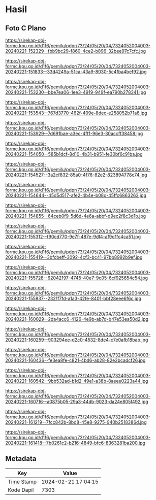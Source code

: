 # Hasil

## Foto C Plano

https://sirekap-obj-formc.kpu.go.id/d1f6/pemilu/pdpr/73/24/05/20/04/7324052004003-20240221-152329--fbb9bc29-f860-4ce2-b896-32bee97c7cfc.jpg

https://sirekap-obj-formc.kpu.go.id/d1f6/pemilu/pdpr/73/24/05/20/04/7324052004003-20240221-151833--33d4249a-51ca-43a9-8030-5c4fba4bef92.jpg

https://sirekap-obj-formc.kpu.go.id/d1f6/pemilu/pdpr/73/24/05/20/04/7324052004003-20240221-153230--bbe7ea06-1ee3-4919-949f-ea790b278341.jpg

https://sirekap-obj-formc.kpu.go.id/d1f6/pemilu/pdpr/73/24/05/20/04/7324052004003-20240221-153543--767d3770-462f-409e-8dec-e258052b71a6.jpg

https://sirekap-obj-formc.kpu.go.id/d1f6/pemilu/pdpr/73/24/05/20/04/7324052004003-20240221-153929--7d691bae-a3ec-4ff1-96e3-30accff38458.jpg

https://sirekap-obj-formc.kpu.go.id/d1f6/pemilu/pdpr/73/24/05/20/04/7324052004003-20240221-154050--585b1dcf-8d10-4b31-b951-fe30bf6c91ba.jpg

https://sirekap-obj-formc.kpu.go.id/d1f6/pemilu/pdpr/73/24/05/20/04/7324052004003-20240221-154527--3a2cf832-85a0-4f76-82e2-823894778c74.jpg

https://sirekap-obj-formc.kpu.go.id/d1f6/pemilu/pdpr/73/24/05/20/04/7324052004003-20240221-154644--45d5d517-afe2-4b4e-b08c-45ffc6863263.jpg

https://sirekap-obj-formc.kpu.go.id/d1f6/pemilu/pdpr/73/24/05/20/04/7324052004003-20240221-154855--64ceb0f9-5d6d-4e6a-abbf-d9ec2f8c3d1b.jpg

https://sirekap-obj-formc.kpu.go.id/d1f6/pemilu/pdpr/73/24/05/20/04/7324052004003-20240221-155312--f90cd770-9e7f-487e-9df4-af9d1fc4ca51.jpg

https://sirekap-obj-formc.kpu.go.id/d1f6/pemilu/pdpr/73/24/05/20/04/7324052004003-20240221-155419--3bfcbeff-3092-4cf3-bc41-97bb8992b9ef.jpg

https://sirekap-obj-formc.kpu.go.id/d1f6/pemilu/pdpr/73/24/05/20/04/7324052004003-20240221-155728--62042197-4745-40e7-9c05-6cf925654c54.jpg

https://sirekap-obj-formc.kpu.go.id/d1f6/pemilu/pdpr/73/24/05/20/04/7324052004003-20240221-155837--2321f7fd-a1a3-42fe-8401-bbf28eee6f6c.jpg

https://sirekap-obj-formc.kpu.go.id/d1f6/pemilu/pdpr/73/24/05/20/04/7324052004003-20240221-160029--2da4acc6-4126-4e9b-ab7d-b47e53ea50d2.jpg

https://sirekap-obj-formc.kpu.go.id/d1f6/pemilu/pdpr/73/24/05/20/04/7324052004003-20240221-160259--903294ee-d2c0-4532-8de4-c7e0afb18bab.jpg

https://sirekap-obj-formc.kpu.go.id/d1f6/pemilu/pdpr/73/24/05/20/04/7324052004003-20240221-160436--fe3ea8fe-c821-4bd6-ab28-82e3bcadcf26.jpg

https://sirekap-obj-formc.kpu.go.id/d1f6/pemilu/pdpr/73/24/05/20/04/7324052004003-20240221-160542--9bb532ad-b1d2-49e1-a38b-8aeee0223a44.jpg

https://sirekap-obj-formc.kpu.go.id/d1f6/pemilu/pdpr/73/24/05/20/04/7324052004003-20240221-160716--a0875b05-29a3-44db-9023-da24e805f492.jpg

https://sirekap-obj-formc.kpu.go.id/d1f6/pemilu/pdpr/73/24/05/20/04/7324052004003-20240221-161219--7fcc842b-8bd8-45e8-9275-940b2518386d.jpg

https://sirekap-obj-formc.kpu.go.id/d1f6/pemilu/pdpr/73/24/05/20/04/7324052004003-20240221-161418--7b0261c2-b216-4849-bfc6-8363281ba200.jpg


## Metadata

| Key        | Value               |
| ---------- | ------------------- |
| Time Stamp | 2024-02-21 17:04:15 |
| Kode Dapil | 7303                |



